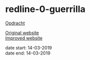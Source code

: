 # redline-0-guerrilla
  
[Opdracht](https://github.com/geert-timmermans/redline-0-guerrilla/blob/master/opdracht.md) 
    
[Original website](http://www.merciame.ic24.net/Merciame.html)  
[Improved website](https://geert-timmermans.github.io/redline-O-guerrilla)  
  
date start: 14-03-2019  
date end: 14-03-2019